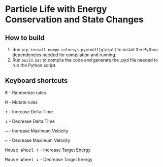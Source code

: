 # Particle Life with Energy Conservation and State Changes

## How to build

1. Run `pip install numpy colorsys pybind11[global]` to install the Python dependencies needed for compilation and running.
2. Run `build.bat` to compile the code and generate the .pyd file needed to run the Python script.

## Keyboard shortcuts

<kbd>R</kbd> - Randomize rules

<kbd>M</kbd> - Mutate rules

<kbd>↑</kbd> - Increase Delta Time

<kbd>↓</kbd> - Decrease Delta Time

<kbd>→</kbd> - Increase Maximum Velocity

<kbd>←</kbd> - Decrease Maximum Velocity

<kbd>Mouse Wheel ↑</kbd> - Increase Target Energy

<kbd>Mouse Wheel ↓</kbd> - Decrease Target Energy
